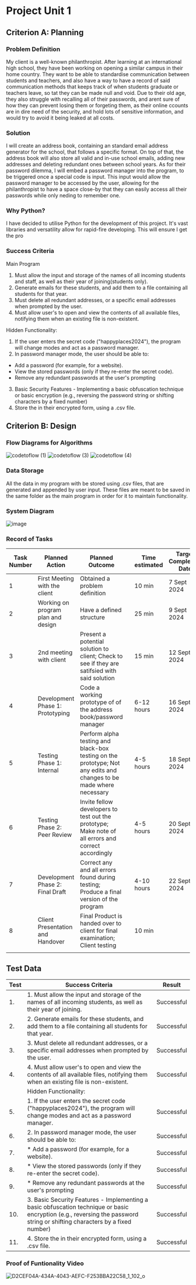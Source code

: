 # Project Unit 1

## Criterion A: Planning
### Problem Definition

My client is a well-known philanthropist. After learning at an international high school, they have been working on opening a similar campus in their home country. They want to be able to standardise communication between students and teachers, and also have a way to have a record of said communication methods that keeps track of when students graduate or teachers leave, so tat they can be made null and void. Due to their old age, they also struggle with recalling all of their passwords, and arent sure of how they can prevent losing them or forgeting them, as their online ccounts are in dire need of the security, and hold lots of sensitive information, and would try to avoid it being leaked at all costs. 

### Solution

I will create an address book, containing an standard email address generator for the school, that follows a specific format. On top of that, the address book will also store all valid and in-use school emails, adding new addresses and deleting redundant ones between school years. As for their password dilemma, I will embed a password manager into the program, to be triggered once a special code is input. This input would allow the password manager to be accessed by the user, allowing for the philanthropist to have a space close-by that they can easily access all their passwords while only neding to remember one.

### Why Python?

I have decided to utilise Python for the development of this project. It's vast libraries and versatility allow for rapid-fire developing. This will ensure I get the pro

### Success Criteria
Main Program

1. Must allow the input and storage of the names of all incoming students and staff, as well as their year of joining(students only).
2. Generate emails for these students, and add them to a file containing all students for that year.
3. Must delete all redundant addresses, or a specific email addresses when prompted by the user.
4. Must allow user's to open and view the contents of all available files, notifying them when an existing file is non-existent.
   
Hidden Functionality:
1. If the user enters the secret code ("happyplaces2024"), the program will change modes and act as a password manager.
2. In password manager mode, the user should be able to:
  * Add a password (for example, for a website).
  * View the stored passwords (only if they re-enter the secret code).
  * Remove any redundant passwords at the user's prompting
3. Basic Security Features - Implementing a basic obfuscation technique or basic encryption (e.g., reversing the password string or shifting characters by a fixed number) 
4. Store the in their encrypted form, using a .csv file.

## Criterion B: Design

### Flow Diagrams for Algorithms

![codetoflow (1)](https://github.com/user-attachments/assets/9b454c0f-8d19-4ca5-97f9-821df48980b3)
![codetoflow (3)](https://github.com/user-attachments/assets/635d68d2-83a9-4bd5-a746-b52b0e46ed15)
![codetoflow (4)](https://github.com/user-attachments/assets/879825e0-6c94-41a8-9ebc-66218f08e0f3)


### Data Storage

All the data in my program with be stored using .csv files, that are generated and appended by user input. These files are meant to be saved in the same folder as the main program in order for it to maintain functionality.

### System Diagram

![image](https://github.com/user-attachments/assets/7d798f9a-f1b9-4272-998e-19eed510bde8)


### Record of Tasks

| Task Number | Planned Action                     | Planned Outcome                                                                                                    |   | Time estimated | Target Completion Date |   |
|-------------|------------------------------------|--------------------------------------------------------------------------------------------------------------------|---|----------------|------------------------|---|
| 1           | First Meeting with the client      | Obtained a problem definition                                                                                      |   | 10 min         | 7 Sept 2024            |   |
| 2           | Working on program plan and design | Have a defined structure                                                                                           |   | 25 min         | 9 Sept 2024            |   |
| 3           | 2nd meeting with client            | Present a potential solution to client; Check to see if they are satifsied with said solution                      |   | 15 min         | 12 Sept 2024           |   |
| 4           | Development Phase 1: Prototyping   | Code a working prototype of of the address book/password manager                                                   |   | 6-12 hours     | 16 Sept 2024           |   |
| 5           | Testing Phase 1: Internal          | Perform alpha testing and black-box testing on the prototype; Not any edits and changes to be made where necessary |   | 4-5 hours      | 18 Sept 2024           |   |
| 6           | Testing Phase 2: Peer Review       | Invite fellow developers to test out the prototype; Make note of all errors and correct accordingly                |   | 4-5 hours      | 20 Sept 2024           |   |
|  7          | Development Phase 2: Final Draft   | Correct any and all errors found during testing; Produce a final version of the program                            |   | 4-10 hours     | 22 Sept 2024           |   |
|  8          |  Client Presentation and Handover  | Final Product is handed over to client for final examination; Client testing                                       |   | 10 min        |                        |   |
|             |                                    |                                                                                                                    |   |                |                        |   |


## Test Data


| Test | Success Criteria                                                                                                                                                           | Result     |
|------|----------------------------------------------------------------------------------------------------------------------------------------------------------------------------|------------|
| 1.   | 1. Must allow the input and storage of the names of all incoming students, as well as their year of joining.                                                               | Successful |
| 2.   | 2. Generate emails for these students, and add them to a file containing all students for that year.                                                                       | Successful |
| 3.   | 3. Must delete all redundant addresses, or a specific email addresses when prompted by the user.                                                                           | Successful |
| 4.   | 4. Must allow user's to open and view the contents of all available files, notifying them when an existing file is non-existent.                                           | Successful |
|      | Hidden Functionality:                                                                                                                                                      |            |
| 5.   | 1. If the user enters the secret code ("happyplaces2024"), the program will change modes and act as a password manager.                                                    | Successful |
| 6.   | 2. In password manager mode, the user should be able to:                                                                                                                   | Successful |
| 7.   | * Add a password (for example, for a website).                                                                                                                             | Successful |
| 8.   | * View the stored passwords (only if they re-enter the secret code).                                                                                                       | Successful |
| 9.   | * Remove any redundant passwords at the user's prompting                                                                                                                   | Successful |
| 10.  | 3. Basic Security Features - Implementing a basic obfuscation technique or basic encryption (e.g., reversing the password string or shifting characters by a fixed number) | Successful |
| 11.  | 4. Store the in their encrypted form, using a .csv file.                                                                                                                   | Successful |

### Proof of Funtionality Video

![D2CEF04A-434A-4043-AEFC-F253BBA22C58_1_102_o](https://github.com/user-attachments/assets/c9413919-c555-4a34-bf28-f30d2d737282)














